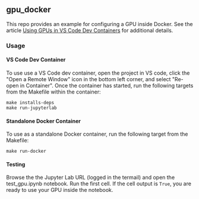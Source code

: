 ## gpu_docker
This repo provides an example for configuring a GPU inside Docker. See the article [Using GPUs in VS Code Dev Containers](http://localhost:8501/?content=2) for additional details. 

### Usage
#### VS Code Dev Container
To use use a VS Code dev container, open the project in VS code, click the "Open a Remote Window" icon in the bottom left corner, and select "Re-open in Container". Once the container has started, run the following targets from the Makefile within the container:
    
    make installs-deps
    make run-jupyterlab

#### Standalone Docker Container
To use as a standalone Docker container, run the following target from the Makefile:
    
    make run-docker

#### Testing
Browse the the Jupyter Lab URL (logged in the termail) and open the test_gpu.ipynb notebook. Run the first cell. If the cell output is `True`, you are ready to use your GPU inside the notebook.